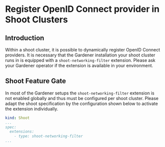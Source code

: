 # Register OpenID Connect provider in Shoot Clusters

## Introduction
Within a shoot cluster, it is possible to dynamically register OpenID Connect providers. It is necessary that the Gardener installation your shoot cluster runs in is equipped with a `shoot-networking-filter` extension. Please ask your Gardener operator if the extension is available in your environment.

## Shoot Feature Gate

In most of the Gardener setups the `shoot-networking-filter` extension is not enabled globally and thus must be configured per shoot cluster. Please adapt the shoot specification by the configuration shown below to activate the extension individually.

```yaml
kind: Shoot
...
spec:
  extensions:
    - type: shoot-networking-filter
...
```
